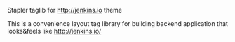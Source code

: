 Stapler taglib for <http://jenkins.io> theme

This is a convenience layout tag library for building backend application that looks&feels like http://jenkins.io/
